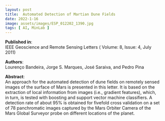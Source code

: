 ```yaml
---
layout: post
title:  Automated Detection of Martian Dune Fields
date: 2022-1-16
image: assets/images/ESP_012202_1390.jpg
tags: [ AI, MinLab ]
---
```


**Published in**:   
IEEE Geoscience and Remote Sensing Letters ( Volume: 8, Issue: 4, July 2011)

**Authors**:   
Lourenço Bandeira, Jorge S. Marques, José Saraiva, and Pedro Pina

**Abstract**:   
An approach for the automated detection of dune fields on remotely sensed images of the surface of Mars is presented in this letter. It is based on the extraction of local information from images (i.e., gradient features), which, in turn, is tested with boosting and support vector machine classifiers. A detection rate of about 95% is obtained for fivefold cross validation on a set of 78 panchromatic images captured by the Mars Orbiter Camera of the Mars Global Surveyor probe on different locations of the planet.
